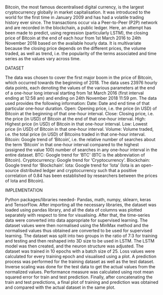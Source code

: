 Bitcoin, the most famous decentralised digital currency, is the largest cryptocurrency globally in market capitalisation. It was introduced to the world for the first time in January 2009 and has had a volatile trading history ever since. The transactions occur via a Peer-to-Peer (P2P) network and are recorded in the blockchain, a public ledger. Here, an attempt has been made to predict, using regression (particularly LSTM), the closing price of Bitcoin at the end of each hour from 1st March 2016 to 24th November 2018 based on the available hourly data. It is multivariate because the closing price depends on the different prices, the volume traded, as well as trend, i.e. the popularity of the terms associated and time series as the values vary across time.

DATASET

The data was chosen to cover the first major boom in the price of Bitcoin, which occurred towards the beginning of 2018. The data uses 23976 hourly data points, each denoting the values of the various parameters at the end of a one-hour long interval starting from 1st March 2016 (first interval ending at 12:58 am) and ending on 24th November 2018 11:59 pm.
The data used provides the following information:
Date: Date and end time of that particular one-hour duration.
Open: Opening price, i.e. the price (in USD) of Bitcoin at the beginning of that one-hour interval.
Close: Closing price, i.e. the price (in USD) of Bitcoin at the end of that one-hour interval.
High: Highest price (in USD) of Bitcoin in that one-hour interval.
Low: Lowest price (in USD) of Bitcoin in that one-hour interval.
Volume: Volume traded, i.e. the total price (in USD) of Bitcoins traded in that one-hour interval.
Bitcoin: Google trend of ‘Bitcoin’, i.e. the relative number of searches about the term ‘Bitcoin’ in that one-hour interval compared to the highest (assigned the value 100) number of searches in any one-hour interval in the entire dataset.
BTC: Google trend for ‘BTC’ (BTC is the abbreviation of Bitcoin).
Cryptocurrency: Google trend for ‘Cryptocurrency’.
Blockchain: Google trend for ‘Blockchain’.
Iota: Google trend for ‘Iota’ (Iota is an open-source distributed ledger and cryptocurrency such that a positive correlation of 0.84 has been established by researchers between the prices of Iota and Bitcoin).


IMPLEMENTATION

Python packages/libraries needed- Pandas, math, numpy, sklearn, keras and TensorFlow.
After importing all the necessary libraries, the dataset was loaded using pandas library, and all the data of columns was plotted separately with respect to time for visualising. After that, the time-series data were converted into data appropriate for supervised learning. The dataset values were then normalised using the MinMax method and the normalised values thus obtained are converted to be used for supervised learning. The dataset was split into two groups in the ratio of 7:3 for training and testing and then reshaped into 3D size to be used in LSTM. The LSTM model was then created, and the neuron structure was adjusted. The dataset was trained in 10 epochs with a batch size of 25. Loss values were calculated for every training epoch and visualised using a plot. A prediction process was performed for the training dataset as well as the test dataset. Inverse scaling was done for the test data to get the actual values from the normalized values. Performance measure was calculated using root mean squared error for train and test prediction. Finally, after concatenating the train and test predictions, a final plot of training and prediction was obtained and compared with the actual dataset in the same plot.

